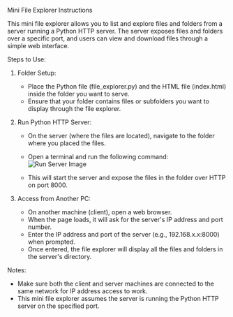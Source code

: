 
Mini File Explorer Instructions

This mini file explorer allows you to list and explore files and folders from a server running a Python HTTP server. The server exposes files and folders over a specific port, and users can view and download files through a simple web interface.

Steps to Use:

1. Folder Setup:
   - Place the Python file (file_explorer.py) and the HTML file (index.html) inside the folder you want to serve.
   - Ensure that your folder contains files or subfolders you want to display through the file explorer.

2. Run Python HTTP Server:
   - On the server (where the files are located), navigate to the folder where you placed the files.
   - Open a terminal and run the following command:
   ![Run Server Image](https://res.cloudinary.com/day0qlfda/image/upload/v1734793051/katrixqeabchjrrg5mxw.png)

   - This will start the server and expose the files in the folder over HTTP on port 8000.

3. Access from Another PC:
   - On another machine (client), open a web browser.
   - When the page loads, it will ask for the server's IP address and port number.
   - Enter the IP address and port of the server (e.g., 192.168.x.x:8000) when prompted.
   - Once entered, the file explorer will display all the files and folders in the server's directory.

Notes:
   - Make sure both the client and server machines are connected to the same network for IP address access to work.
   - This mini file explorer assumes the server is running the Python HTTP server on the specified port.

